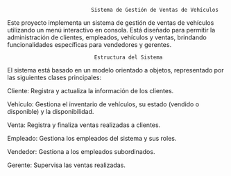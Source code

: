                                Sistema de Gestión de Ventas de Vehículos
Este proyecto implementa un sistema de gestión de ventas de vehículos utilizando un menú interactivo en consola. Está diseñado para permitir la administración de clientes, empleados, vehículos y ventas, brindando funcionalidades específicas para vendedores y gerentes.

                                Estructura del Sistema
El sistema está basado en un modelo orientado a objetos, representado por las siguientes clases principales:

Cliente: Registra y actualiza la información de los clientes.

Vehículo: Gestiona el inventario de vehículos, su estado (vendido o disponible) y la disponibilidad.

Venta: Registra y finaliza ventas realizadas a clientes.

Empleado: Gestiona los empleados del sistema y sus roles.

Vendedor: Gestiona a los empleados subordinados.

Gerente: Supervisa las ventas realizadas.
